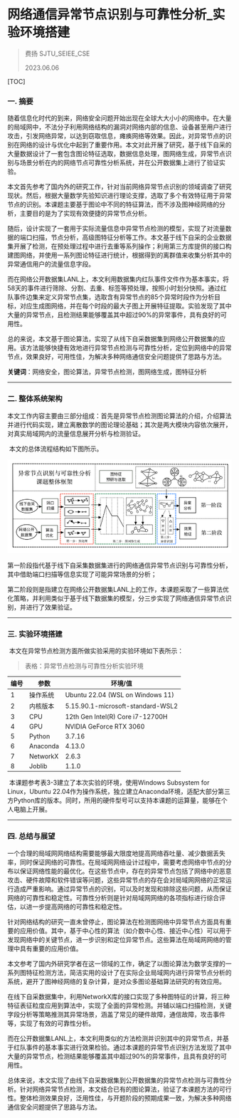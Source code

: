 # 网络通信异常节点识别与可靠性分析_实验环境搭建

> 费扬 SJTU_SEIEE_CSE
>
> 2023.06.06

[TOC]

### 一. 摘要

​		随着信息化时代的到来，网络安全问题开始出现在全球大大小小的网络中。在大量的局域网中，不法分子利用网络结构的漏洞对网络内部的信息、设备甚至用户进行攻击，引发网络异常，以达到窃取信息，瘫痪网络等效果。因此，对异常节点的识别在网络的设计与优化中起到了重要作用。本文对此开展了研究，基于线下自采的大量数据设计了一套包含图论特征选取，数据信息处理，图网络生成，异常节点识别与场景分析在内的网络节点可靠性分析系统，并在公开数据集上进行了验证实验。

​		本文首先参考了国内外的研究工作，针对当前网络异常节点识别的领域调查了研究现状。然后，根据大量数学先验知识进行理论支撑，选取了多个有效特征用于异常节点的识别。本课题主要基于图论中不同的特征算法，而不涉及图神经网络的分析，主要目的是为了实现有效便捷的异常节点分析。

​		随后，设计实现了一套用于实际流量信息中异常节点检测的模型，实现了对流量数据的端口扫描，节点分析，高级图特征分析等工作。本文基于线下自采的企业数据集开展了检测，在预处理过程中进行去重等系列操作；利用第三方库提供的接口构建图网络，并使用一系列图论特征进行统计，根据得到的离群值来收集分析其中的异常通信用户的流量信息字段。

​		而在网络公开数据集LANL上，本文利用数据集内红队事件文件作为基本事实，将58天的事件进行筛除、分割、去重、标签等预处理，按照小时划分快照。通过红队事件边集来定义异常节点集，选取含有异常节点的85个异常时段作为分析目标，对应生成图网络，并在每个时段的最大子图上开展特征提取。实验发现了其中大量的异常节点，且检测结果能够覆盖其中超过90%的异常事件，具有良好的可用性。

​		总的来说，本文基于图论算法，实现了从线下自采数据集到网络公开数据集的应用。该方法能够快捷有效地进行异常节点检测与可靠性分析，定位到网络中的异常节点，效果良好，可用性佳，为解决多种网络通信安全问题提供了思路与方法。

**关键词**：网络安全，图论算法，异常节点检测，图网络生成，图特征分析

***

### 二. 整体系统架构

​		本文工作内容主要由三部分组成：首先是异常节点检测图论算法的介绍，介绍算法并进行代码实现，建立离散数学的图论理论基础；其次是两大模块内容依次展开，对真实局域网内的流量信息展开分析与检测验证。

​		本文的总体流程结构如下图所示。

![image-20230606172958648](https://raw.githubusercontent.com/2020dfff/md_fig/master/data_win11/202306061730857.png)

​		第一阶段指代基于线下自采集数据集进行的网络通信异常节点识别与可靠性分析，其中借助端口扫描等信息实现了可能异常场景的分析；

​		第二阶段则是指建立在网络公开数据集LANL上的工作，本课题采取了一些算法优化策略，并利用类似于基于线下数据集的模型，分三步实现了网络通信异常节点识别，并进行了效果验证。

***

### 三. 实验环境搭建

​		本文在异常节点检测方面所做实验采用的实验环境如下表所示：

> 表格：异常节点检测与可靠性分析实验环境

| 编号 | 参数     | 环境/值                           |
| ---- | -------- | --------------------------------- |
| 1    | 操作系统 | Ubuntu 22.04 (WSL on Windows 11)  |
| 2    | 内核版本 | 5.15.90.1-microsoft-standard-WSL2 |
| 3    | CPU      | 12th Gen Intel(R) Core i7-12700H  |
| 4    | GPU      | NVIDIA GeForce RTX 3060           |
| 5    | Python   | 3.7.16                            |
| 6    | Anaconda | 4.13.0                            |
| 7    | NetworkX | 2.6.3                             |
| 8    | Joblib   | 1.1.0                             |

​		本课题参考表3-3建立了本次实验的环境，使用Windows Subsystem for Linux，Ubuntu 22.04作为操作系统，独立建立Anaconda环境，适配大部分第三方Python库的版本。同时，所用的硬件型号可以支持本课题的运算量，能够在个人电脑上开展。

***

### 四. 总结与展望

​		一个合理的局域网网络结构需要能够最大限度地提高网络吞吐量、减少数据丢失率，同时保证网络的可靠性。在局域网网络设计过程中，需要考虑网络中节点的分布以保证网络性能的最优化。在这些节点中，存在的异常节点包括了网络中的恶意攻击、硬件故障和软件错误等问题，这些异常节点的存在会对局域网网络的正常运行造成严重影响。通过异常节点的识别，可以及时发现和排除这些问题，从而保证网络的可靠性和稳定性。可靠性分析则是针对局域网网络的各项指标进行综合评估，以进一步提高网络的可靠性和稳定性。

​		针对网络结构的研究一直未曾停止，图论算法在检测图网络中异常节点方面具有重要的应用价值。其中，基于中心性的算法（如介数中心性、接近中心性）可以用于发现网络中的关键节点，进一步识别和定位异常节点。这些算法在局域网网络的管理中具有重要的应用价值。

​		本文参考了国内外研究学者在这一领域的工作，确定了以图论算法为数学支撑的一系列图特征检测方法，简洁实用的设计了在实际企业局域网内进行异常节点分析的系统，避开了图神经网络的复杂计算，是对众多图论基础算法研究的有效应用。

​		在线下自采数据集中，利用NetworkX库的接口实现了多种图特征的计算，将三种特征表征粒度应用到算法中，实现了全面的异常检测。并辅以端口扫描检测，关键字段分析等策略推测其异常场景，涵盖了常见的硬件故障，通信故障，攻击事件等，实现了有效的可靠性分析。

​		而在公开数据集LANL上，本文利用类似的方法检测并识别其中的异常节点，并基于红队事件的基本事实进行效果检验。通过本课题的异常节点识别方法发现了其中大量的异常节点，检测结果能够覆盖其中超过90%的异常事件，且具有良好的可用性。

​		总体来说，本文实现了由线下自采数据集到公开数据集的异常节点检测与可靠性分析。针对网络异常节点检测，本文结合已有的图论算法，验证了本课题方法的可行性。整体检测效果良好，泛用性佳，与开题阶段的预期成果一致，为解决多种网络通信安全问题提供了思路与方法。